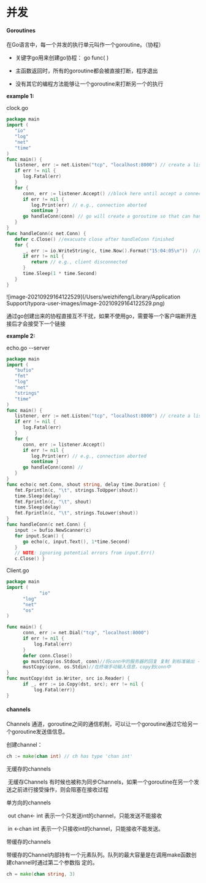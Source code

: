 # 并发



#### Goroutines

在Go语言中，每一个并发的执行单元叫作一个goroutine。（协程）

* 关键字go用来创建go协程： go func( )

* 主函数返回时，所有的goroutine都会被直接打断，程序退出
* 没有其它的编程方法能够让一个goroutine来打断另一个的执行

**example 1:**

clock.go

```go
package main
import (
   "io"
   "log"
   "net"
   "time"
)
func main() {
   listener, err := net.Listen("tcp", "localhost:8000") // create a listener to licten to port 8000
   if err != nil {
      log.Fatal(err)
   }
   for {
      conn, err := listener.Accept() //block here until accept a connection
      if err != nil {
         log.Print(err) // e.g., connection aborted
         continue }
      go handleConn(conn) // go will create a goroutine so that can handle many connection
   }
}
func handleConn(c net.Conn) {
   defer c.Close() //exacuate close after handleConn finished
   for {
      _, err := io.WriteString(c, time.Now().Format("15:04:05\n"))  //reponse time to client and client will keep print time
      if err != nil {
         return // e.g., client disconnected
      }
      time.Sleep(1 * time.Second)
   }
}
```

![image-20210929164122529](/Users/weizhifeng/Library/Application Support/typora-user-images/image-20210929164122529.png)

通过go创建出来的协程直接互不干扰，如果不使用go，需要等一个客户端断开连接后才会接受下一个链接

**example 2:**

echo.go --server

```go
package main
import (
   "bufio"
   "fmt"
   "log"
   "net"
   "strings"
   "time"
)
func main() {
   listener, err := net.Listen("tcp", "localhost:8000") // create a listener to licten to port 8000
   if err != nil {
      log.Fatal(err)
   }
   for {
      conn, err := listener.Accept() 
      if err != nil {
         log.Print(err) // e.g., connection aborted
         continue }
      go handleConn(conn) // 
   }
}
func echo(c net.Conn, shout string, delay time.Duration) {
   fmt.Fprintln(c, "\t", strings.ToUpper(shout))
   time.Sleep(delay)
   fmt.Fprintln(c, "\t", shout)
   time.Sleep(delay)
   fmt.Fprintln(c, "\t", strings.ToLower(shout))
}
func handleConn(c net.Conn) {
   input := bufio.NewScanner(c)
   for input.Scan() {
      go echo(c, input.Text(), 1*time.Second)
   }
   // NOTE: ignoring potential errors from input.Err()
   c.Close() }
```

Client.go

```go
package main
import ( 
			"io"
      "log"
      "net"
      "os"
)

func main() {
      conn, err := net.Dial("tcp", "localhost:8000")
      if err != nil {
          log.Fatal(err)
      }
      defer conn.Close()
      go mustCopy(os.Stdout, conn)//将conn中的服务器的回复 复制 到标准输出 --echo
      mustCopy(conn, os.Stdin)//在终端手动输入信息，copy到conn中
}
func mustCopy(dst io.Writer, src io.Reader) {
      if _, err := io.Copy(dst, src); err != nil {
          log.Fatal(err)}
}
```



#### channels

Channels 通道，goroutine之间的通信机制，可以让一个goroutine通过它给另一个goroutine发送值信息。

创建channel：

```go
ch := make(chan int) // ch has type 'chan int'
```

无缓存的channels

​	无缓存Channels 有时候也被称为同步Channels，如果一个goroutine在另一个发送之前进行接受操作，则会阻塞在接收过程

单方向的channels

​	out  chan<- int 表示一个只发送int的channel，只能发送不能接收

​	in <-chan int 表示一个只接收int的channel，只能接收不能发送。

带缓存的channels

​	带缓存的Channel内部持有一个元素队列。队列的最大容量是在调用make函数创建channel时通过第二个参数指 定的。

```go
ch = make(chan string, 3)
```

